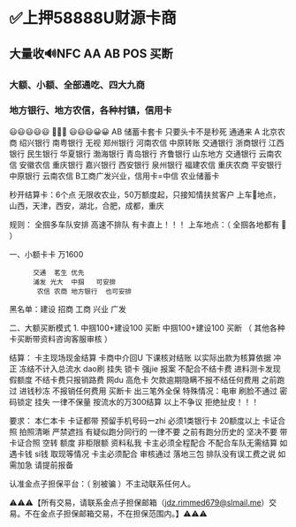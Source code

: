 # ✅上押58888U财源卡商

## 大量收🔊NFC AA AB POS 买断
### 大额、小额、全部通吃、四大九商
### 地方银行、地方农信，各种村镇，信用卡

😃😃😃😃😃 🚩🚩🚩 😃😃😃😀😀
AB 储蓄卡套卡 只要头卡不是秒死 通通来
A 北京农商 绍兴银行 南粤银行 无视
郑州银行 河南农信 中原转账 交通银行 
浙商银行 江西银行 民生银行 华夏银行
渤海银行 青岛银行 齐鲁银行 山东地方
交通银行 云南农信 安徽农信 重庆银行 
嘉兴银行 西安银行 泉州银行 福建农信 
重庆农商 平安银行 中原银行 云南农信
B工商广发兴业，信用卡=中信 农业储蓄卡

秒开结算卡：6个点
无限收农业，50万额度起，只接知情扶贫客户
上车🚗地点，山西，天津，西安，湖北，合肥，成都，重庆

规则：
全掴多车队安排 高速不排队 有卡直上！！！
上车地点：（ 全掴各地都有 🚗 ）

一、小额卡卡 万1600

          交通  茗生 优先
          浦发 光大  中掴   可安排
           农信 农商 地方银行  也可安排

黑名单：建设 招商 工商  兴业  广发 

二、大额买断模式
            1. 中掴100+建设100  买断
                中掴100+建设100  买断
  （ 其他各种卡买断带资料咨询客服审核 ）

结算：
卡主现场现金结算 卡商中介回U
下课核对结账 以实际出款为核算依据
冲正 冻结不计入总流水
dao刷 挂失 锁卡 强jie 报案 不配合不结卡费
进料测卡发现假额度 不结卡费只报销路费
网du 高危卡 欠款逾期隐瞒不报不结任何费用
之前跑过 进钱秒冻 不报销任何费用
买断卡 出三笔外全保
特殊情况：电审 刷脸不通过 密码锁定 挂失  一律不保量 按流水的万300结算
以上不争议 拒绝扯皮！！！

要求：
本仁本卡 卡证都带 预留手机号码一zhi
必须1类银行卡  20额度以上
卡证合照  拍照清晰  严禁遮挡
有疑似跑分同行的  一律不要
之前有跑分历史的  坚决不要
带卡证合照 空转 额度 非柜限额 资料私我
卡主必须全程配合 不配合车队无需结算
如遇卡钱 si钱 取现等情况 卡主必须配合
审核通过 落地三包 排队没有误工费之说
如需加急 请提前报备 

认准金点子担保平台：（ 别被骗 ）不主动联系任何人。

⚠️⚠️⚠️【所有交易，请联系金点子担保邮箱（jdz.rimmed679@slmail.me）交易。不在金点子担保邮箱交易，不在担保范围内。】⚠️⚠️⚠️
